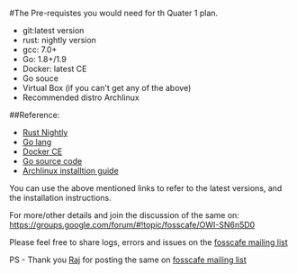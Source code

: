 #The Pre-requistes you would need for th Quater 1 plan.

* git:latest version
* rust: nightly version
* gcc: 7.0+
* Go: 1.8+/1.9 
* Docker: latest CE
* Go souce
* Virtual Box (if you can't get any of the above)
* Recommended distro Archlinux

##Reference:
* [Rust Nightly](https://doc.rust-lang.org/1.13.0/book/nightly-rust.html)
* [Go lang](https://golang.org/dl/)
* [Docker CE]( https://www.docker.com/community-edition#/download )
* [Go source code]( https://github.com/golang/go)
* [Archlinux installtion guide](https://wiki.archlinux.org/index.php/installation_guide)

You can use the above mentioned links to refer to the latest versions, and the installation instructions.


For more/other details and join the discussion of the same on:
https://groups.google.com/forum/#!topic/fosscafe/OWI-SN6n5D0


Please feel free to share logs, errors and issues on the [fosscafe mailing list](https://groups.google.com/group/fosscafe)


PS - Thank you [Raj](https://github.com/rkgade) for posting the same on [fosscafe mailing list](https://groups.google.com/group/fosscafe)
